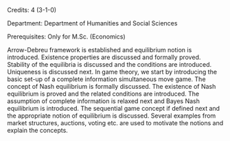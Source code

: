 Credits: 4 (3-1-0)

Department: Department of Humanities and Social Sciences

Prerequisites: Only for M.Sc. (Economics)

Arrow-Debreu framework is established and equilibrium notion is introduced. Existence properties are discussed and formally proved. Stability of the equilibria is discussed and the conditions are introduced. Uniqueness is discussed next. In game theory, we start by introducing the basic set-up of a complete information simultaneous move game. The concept of Nash equilibrium is formally discussed. The existence of Nash equilibrium is proved and the related conditions are introduced. The assumption of complete information is relaxed next and Bayes Nash equilibrium is introduced. The sequential game concept if defined next and the appropriate notion of equilibrium is discussed. Several examples from market structures, auctions, voting etc. are used to motivate the notions and explain the concepts.